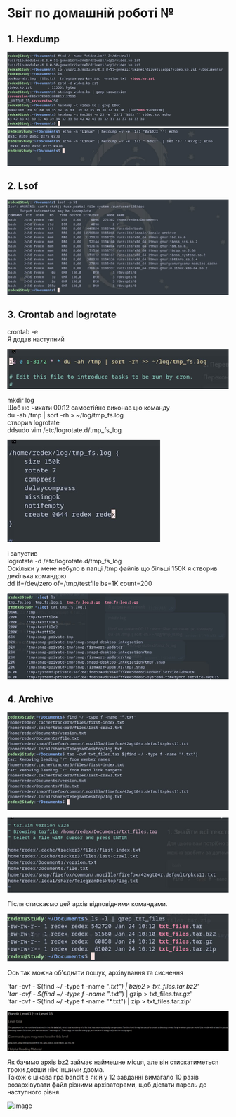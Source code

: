
# Звіт по домашній роботі №

## 1. Hexdump

![image](https://github.com/MihaplAyMF/study/blob/main/BaseCamp/HomeWork7/Photo1.jpg)
![image](https://github.com/MihaplAyMF/study/blob/main/BaseCamp/HomeWork7/Photo2.jpg)

## 2. Lsof

![image](https://github.com/MihaplAyMF/study/blob/main/BaseCamp/HomeWork7/Photo3.jpg)

## 3. Crontab and logrotate

crontab -e  
Я додав наступний  

![image](https://github.com/MihaplAyMF/study/blob/main/BaseCamp/HomeWork7/Photo4.jpg)

mkdir log  
Щоб не чикати 00:12 самостійно виконав цю команду  
du -ah /tmp | sort -rh » ~/log/tmp_fs.log  
створив logrotate  
ddsudo vim /etc/logrotate.d/tmp_fs_log   

![image](https://github.com/MihaplAyMF/study/blob/main/BaseCamp/HomeWork7/Photo5.jpg)

і запустив  
logrotate -d /etc/logrotate.d/tmp_fs_log  
Оскільки у мене небуло в папці /tmp файлів що більші 150К я створив декілька командою   
dd if=/dev/zero of=/tmp/testfile bs=1K count=200  

![image](https://github.com/MihaplAyMF/study/blob/main/BaseCamp/HomeWork7/Photo6.jpg)

## 4. Archive

![image](https://github.com/MihaplAyMF/study/blob/main/BaseCamp/HomeWork7/Photo7.jpg)

![image](https://github.com/MihaplAyMF/study/blob/main/BaseCamp/HomeWork7/Photo8.jpg)

Після стискаємо цей архів відповідними командами.

![image](https://github.com/MihaplAyMF/study/blob/main/BaseCamp/HomeWork7/Photo9.jpg)

Ось так можна об'єднати пошук, архівування та сиснення   

'tar -cvf - $(find ~/ -type f -name "*.txt") | bzip2 > txt_files.tar.bz2'  
'tar -cvf - $(find ~/ -type f -name "*.txt") | gzip > txt_files.tar.gz'  
'tar -cvf - $(find ~/ -type f -name "*.txt") | zip > txt_files.tar.zip'  

![image](https://github.com/MihaplAyMF/study/blob/main/BaseCamp/HomeWork7/Photo10.jpg)

Як бачимо архів bz2 займає наймешне місця, але він стискатиметься трохи довши ніж іншими двома.   
Також є цікава гра bandit в якій у 12 завданні вимагало 10 разів розархівувати файл різними архіваторами, щоб дістати пароль до наступного рівня.   

![image](https://github.com/MihaplAyMF/study/blob/main/BaseCamp/HomeWork6/Photo10.jpg)

